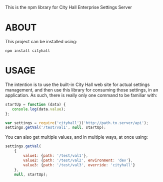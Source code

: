 This is the npm library for City Hall Enterprise Settings Server

# ABOUT

 This project can be installed using:

```
npm install cityhall
````

# USAGE

 The intention is to use the built-in City Hall web site for actual
 settings management, and then use this library for consuming those
 settings, in an application.  As such, there is really only one
 command to be familiar with:

 ```javascript
 startUp = function (data) {
    console.log(data.value);
 };

 var settings = require('cityhall')('http://path.to.server/api');
 settings.getVal('/test/val1', null, startUp);
```

You can also get multiple values, and in multiple ways, at once using:
```javascript
settings.getVal(
    {
        value1: {path: '/test/val1'},
        value2: {path: '/test/val2', environment: 'dev'},
        value3: {path: '/test/val3', override: 'cityhall'}
    },
    null, startUp);
```

